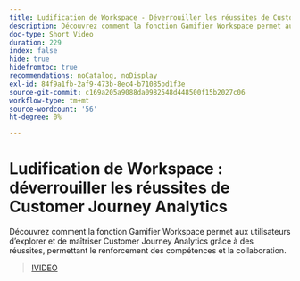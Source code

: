 ```yaml
---
title: Ludification de Workspace - Déverrouiller les réussites de Customer Journey Analytics
description: Découvrez comment la fonction Gamifier Workspace permet aux utilisateurs d’explorer et de maîtriser Customer Journey Analytics grâce à des réussites, permettant le renforcement des compétences et la collaboration.
doc-type: Short Video
duration: 229
index: false
hide: true
hidefromtoc: true
recommendations: noCatalog, noDisplay
exl-id: 84f9a1fb-2af9-473b-8ec4-b71085bd1f3e
source-git-commit: c169a205a9088da0982548d448500f15b2027c06
workflow-type: tm+mt
source-wordcount: '56'
ht-degree: 0%

---
```


# Ludification de Workspace : déverrouiller les réussites de Customer Journey Analytics

Découvrez comment la fonction Gamifier Workspace permet aux utilisateurs d’explorer et de maîtriser Customer Journey Analytics grâce à des réussites, permettant le renforcement des compétences et la collaboration.

<!-- 72_S102_3442449_228_gamifying-workspace-unlock-achievements-in-customer-journey-analytics -->
>[!VIDEO](https://video.tv.adobe.com/v/3460200/?learn=on&enablevpops=true&captions=fre_fr)
